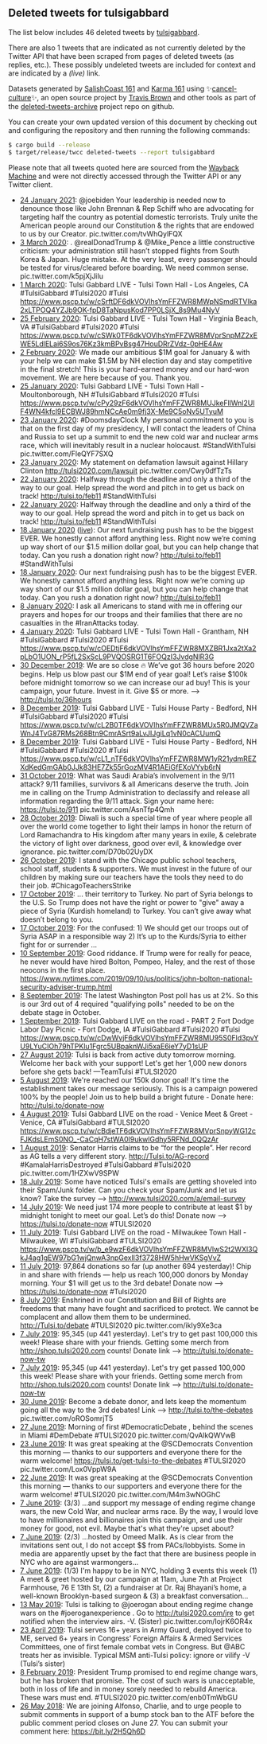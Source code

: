 ## Deleted tweets for tulsigabbard

The list below includes 46 deleted tweets by
[tulsigabbard](https://twitter.com/tulsigabbard).

There are also 1 tweets that are indicated as not currently
deleted by the Twitter API that have been scraped from pages of deleted tweets (as replies, etc.).
These possibly undeleted tweets are included for context and are indicated by a _(live)_ link.


Datasets generated by [SalishCoast 161](https://twitter.com/SalishCoastA) and [Karma 161](https://twitter.com/KarmaOneSixOne) using ✨[cancel-culture](https://github.com/travisbrown/cancel-culture)✨, an open source project by [Travis Brown](https://twitter.com/travisbrown) and other tools as part of the [deleted-tweets-archive](https://github.com/salcoast/deleted-tweets-archive/) project repo on github.

You can create your own updated version of this document by checking out and configuring the
repository and then running the following commands:

```bash
$ cargo build --release
$ target/release/twcc deleted-tweets --report tulsigabbard
```

Please note that all tweets quoted here are sourced from the
[Wayback Machine](https://web.archive.org) and were not directly accessed through the Twitter API or
any Twitter client.

* [24 January 2021](https://web.archive.org/web/20210124180030/https://twitter.com/TulsiGabbard/status/1353402205261316097): @joebiden  Your leadership is needed now to denounce those like John Brennan & Rep Schiff who are advocating for targeting half the country as potential domestic terrorists. Truly unite the American people around our Constitution & the rights that are endowed to us by our Creator. pic.twitter.com/tvWhQylFQX
* [ 3 March 2020](https://web.archive.org/web/20200303205637/https://twitter.com/TulsiGabbard/status/1234945779644551169): . @realDonadTrump  &  @Mike_Pence  a little constructive criticism: your administration still hasn’t stopped flights from South Korea & Japan. Huge mistake. At the very least, every passenger should be tested for virus/cleared before boarding. We need common sense. pic.twitter.com/k5pjXjJiIu
* [ 1 March 2020](https://web.archive.org/web/20200301223953/https://twitter.com/TulsiGabbard/status/1234246991808364544): Tulsi Gabbard LIVE - Tulsi Town Hall - Los Angeles, CA  #TulsiGabbard   #Tulsi2020   #Tulsi  https://www.pscp.tv/w/cSrftDF6dkVOVlhsYmFFZWR8MWpNSmdRTVlka2xLTPOQ4YZJb9OK-fpD8TaNpusKod7PP0LSjX_8s9Mu4NyV
* [25 February 2020](https://web.archive.org/web/20200225232718/https://twitter.com/TulsiGabbard/status/1232446982859321346): Tulsi Gabbard LIVE - Tulsi Town Hall - Virginia Beach, VA  #TulsiGabbard   #Tulsi2020   #Tulsi  https://www.pscp.tv/w/cSWk0TF6dkVOVlhsYmFFZWR8MVprSnpMZ2xEWE5LdlELai6S9os76Kz3kmBPvBsg47HouDRrZVdz-0pHE4Aw
* [ 2 February 2020](https://web.archive.org/web/20200202021157/https://twitter.com/TulsiGabbard/status/1223791109324718080): We made our ambitious $1M goal for January & with your help we can make $1.5M by NH election day and stay competitive in the final stretch! This is your hard-earned money and our hard-won movement. We are here because of you. Thank you.
* [25 January 2020](https://web.archive.org/web/20200125222149/https://twitter.com/TulsiGabbard/status/1221196478065954816): Tulsi Gabbard LIVE - Tulsi Town Hall - Moultonborough, NH  #TulsiGabbard   #Tulsi2020   #Tulsi  https://www.pscp.tv/w/cPy29zF6dkVOVlhsYmFFZWR8MUJkeFllWnl2UlF4WN4kfcl9ECBWJ89hmNCcAe0m9fj3X-Me9C5oNv5UTyuM
* [23 January 2020](https://web.archive.org/web/20200123202200/https://twitter.com/TulsiGabbard/status/1220441552268349440): #DoomsdayClock  My personal commitment to you is that on the first day of my presidency, I will contact the leaders of China and Russia to set up a summit to end the new cold war and nuclear arms race, which will inevitably result in a nuclear holocaust.  #StandWithTulsi  pic.twitter.com/FleQYF7SXQ
* [23 January 2020](https://web.archive.org/web/20200123120955/https://twitter.com/TulsiGabbard/status/1220317714125852674): My statement on defamation lawsuit against Hillary Clinton  http://tulsi2020.com/lawsuit  pic.twitter.com/Cwy0dfTzTs
* [22 January 2020](https://web.archive.org/web/20200122023750/https://twitter.com/TulsiGabbard/status/1219811359858147328): Halfway through the deadline and only a third of the way to our goal. Help spread the word and pitch in to get us back on track!  http://tulsi.to/feb11   #StandWithTulsi
* [22 January 2020](https://web.archive.org/web/20200122023405/https://twitter.com/TulsiGabbard/status/1219810412310364160): Halfway through the deadline and only a third of the way to our goal. Help spread the word and pitch in to get us back on track!  http://tulsi.to/feb11   #StandWithTulsi
* [18 January 2020](https://web.archive.org/web/20200122023405/https://twitter.com/TulsiGabbard/status/1219810412310364160) ([live](https://twitter.com/TulsiGabbard/status/1218668367260729344)): Our next fundraising push has to be the biggest EVER. We honestly cannot afford anything less. Right now we’re coming up way short of our $1.5 million dollar goal, but you can help change that today. Can you rush a donation right now?  http://tulsi.to/feb11   #StandWithTulsi
* [18 January 2020](https://web.archive.org/web/20200118225337/https://twitter.com/TulsiGabbard/status/1218667769756971009): Our next fundraising push has to be the biggest EVER. We honestly cannot afford anything less. Right now we’re coming up way short of our $1.5 million dollar goal, but you can help change that today. Can you rush a donation right now?  http://tulsi.to/feb11
* [ 8 January 2020](https://web.archive.org/web/20200108041301/https://twitter.com/TulsiGabbard/status/1214761882730393600): I ask all Americans to stand with me in offering our prayers and hopes for our troops and their families that there are no casualties in the  #IranAttacks  today.
* [ 4 January 2020](https://web.archive.org/web/20200104220548/https://twitter.com/TulsiGabbard/status/1213582302325821440): Tulsi Gabbard LIVE - Tulsi Town Hall - Grantham, NH  #TulsiGabbard   #Tulsi2020   #Tulsi  https://www.pscp.tv/w/cOEDtjF6dkVOVlhsYmFFZWR8MXZBR1Jxa2tXa2pLbO1UON_rP5fL2SxScL9PVQOSRG1T6FOQzI3JvdgNlR3G
* [30 December 2019](https://web.archive.org/web/20191230184834/https://twitter.com/TulsiGabbard/status/1211720730775146498): We are so close 🔥 We’ve got 36 hours before 2020 begins. Help us blow past our $1M end of year goal! Let’s raise $100k before midnight tomorrow so we can increase our ad buy! This is your campaign, your future. Invest in it. Give $5 or more. --> http://tulsi.to/36hours
* [ 8 December 2019](https://web.archive.org/web/20191208234214/https://twitter.com/TulsiGabbard/status/1203822100659625987): Tulsi Gabbard LIVE - Tulsi House Party - Bedford, NH  #TulsiGabbard   #Tulsi2020   #Tulsi  https://www.pscp.tv/w/cL2B0TF6dkVOVlhsYmFFZWR8MUx5R0JMQVZaWnJ4TvG87RMs268Btn9CmrASrt9aLvJIJgiLq1vN0cACUumQ
* [ 8 December 2019](https://web.archive.org/web/20191208233250/https://twitter.com/TulsiGabbard/status/1203819735785148416): Tulsi Gabbard LIVE - Tulsi House Party - Bedford, NH  #TulsiGabbard   #Tulsi2020   #Tulsi  https://www.pscp.tv/w/cL1_nTF6dkVOVlhsYmFFZWR8MW1yR21ydmREZXdKedGmGAb0JJk83HE7Zk55rGozMV4R1AEiGfEXoVYyb6rN
* [31 October 2019](https://web.archive.org/web/20191031165206/https://twitter.com/TulsiGabbard/status/1189948146421358592): What was Saudi Arabia’s involvement in the 9/11 attack? 9/11 families, survivors & all Americans deserve the truth. Join me in calling on the Trump Administration to declassify and release all information regarding the 9/11 attack. Sign your name here:  https://tulsi.to/911  pic.twitter.com/AsnTfp4Qmh
* [28 October 2019](https://web.archive.org/web/20191028005703/https://twitter.com/TulsiGabbard/status/1188620636869935104): Diwali is such a special time of year where people all over the world come together to light their lamps in honor the return of Lord Ramachandra to His kingdom after many years in exile, & celebrate the victory of light over darkness, good over evil, & knowledge over ignorance. pic.twitter.com/D70b02UyDX
* [26 October 2019](https://web.archive.org/web/20191026104954/https://twitter.com/TulsiGabbard/status/1188045055417864193): I stand with the Chicago public school teachers, school staff, students & supporters. We must invest in the future of our children by making sure our teachers have the tools they need to do their job.   #ChicagoTeachersStrike
* [17 October 2019](https://web.archive.org/web/20191017212106/https://twitter.com/TulsiGabbard/status/1184942412915003406): ... their territory to Turkey. No part of Syria belongs to the U.S. So Trump does not have the right or power to "give" away a piece of Syria (Kurdish homeland) to Turkey. You can’t give away what doesn’t belong to you.
* [17 October 2019](https://web.archive.org/web/20191017212100/https://twitter.com/TulsiGabbard/status/1184942411241476126): For the confused:  1) We should get our troops out of Syria ASAP in a responsible way 2) It’s up to the Kurds/Syria to either fight for or surrender ...
* [10 September 2019](https://web.archive.org/web/20190910191248/https://twitter.com/TulsiGabbard/status/1171501774538043393): Good riddance. If Trump were for really for peace, he never would have hired Bolton, Pompeo, Haley, and the rest of those neocons in the first place. https://www.nytimes.com/2019/09/10/us/politics/john-bolton-national-security-adviser-trump.html
* [ 8 September 2019](https://web.archive.org/web/20190908225432/https://twitter.com/TulsiGabbard/status/1170832800439648257): The latest Washington Post poll has us at 2%. So this is our 3rd out of 4 required "qualifying polls" needed to be on the debate stage in October.
* [ 1 September 2019](https://web.archive.org/web/20190901194300/https://twitter.com/TulsiGabbard/status/1168247882425593856): Tulsi Gabbard LIVE on the road - PART 2 Fort Dodge Labor Day Picnic - Fort Dodge, IA  #TulsiGabbard   #Tulsi2020   #Tulsi  https://www.pscp.tv/w/cDwWvjF6dkVOVlhsYmFFZWR8MU95S0Fld3pvYU9LYuCIOh79hTPKlu1Fgrc5UBpaknWJi5xaE6ieY7yD1sUP
* [27 August 2019](https://web.archive.org/web/20190827022227/https://twitter.com/TulsiGabbard/status/1166174081244221440): Tulsi is back from active duty tomorrow morning. Welcome her back with your support! Let's get her 1,000 new donors before she gets back! —TeamTulsi  #TULSI2020
* [ 5 August 2019](https://web.archive.org/web/20190805025748/https://twitter.com/TulsiGabbard/status/1158210443569065984): We're reached our 150k donor goal! It's time the establishment takes our message seriously. This is a campaign powered 100% by the people! Join us to help build a bright future - Donate here:  http://tulsi.to/donate-now
* [ 4 August 2019](https://web.archive.org/web/20190804233630/https://twitter.com/TulsiGabbard/status/1158159785864204288): Tulsi Gabbard LIVE on the road - Venice Meet & Greet - Venice, CA  #TulsiGabbard   #TULSI2020  https://www.pscp.tv/w/cBdjeTF6dkVOVlhsYmFFZWR8MVprSnpyWG12cFJKdsLEmS0NO_-CaCqH7stWA0l9ukwlGdhy5RFNd_0QQzAr
* [ 1 August 2019](https://web.archive.org/web/20190801211436/https://twitter.com/TulsiGabbard/status/1157036910025383936): Senator Harris claims to be “for the people”. Her record as AG tells a very different story.  http://Tulsi.to/AG-record   #KamalaHarrisDestroyed   #TulsiGabbard   #Tulsi2020  pic.twitter.com/1HZXwV9SPW
* [18 July 2019](https://web.archive.org/web/20190718180513/https://twitter.com/TulsiGabbard/status/1151915824434728960): Some have noticed Tulsi's emails are getting shoveled into their Spam/Junk folder. Can you check your Spam/Junk and let us know? Take the survey -->  http://www.tulsi2020.com/a/email-survey
* [14 July 2019](https://web.archive.org/web/20190714214348/https://twitter.com/TulsiGabbard/status/1150521279323049985): We need just 174 more people to contribute at least $1 by midnight tonight to meet our goal. Let’s do this! Donate now —>  https://tulsi.to/donate-now   #TULSI2020
* [11 July 2019](https://web.archive.org/web/20190711232913/https://twitter.com/TulsiGabbard/status/1149460643528843264): Tulsi Gabbard LIVE on the road - Milwaukee Town Hall - Milwaukee, WI  #TulsiGabbard   #TULSI2020  https://www.pscp.tv/w/b_e9wzF6dkVOVlhsYmFFZWR8MVlwS2t2WXl3QkJ4ag1gEW97bG1wjQnwA3npGexlI3f3728HW5hHwVKSgVvZ
* [11 July 2019](https://web.archive.org/web/20190711200418/https://twitter.com/TulsiGabbard/status/1149409074032680961): 97,864 donations so far (up another 694 yesterday)! Chip in and share with friends — help us reach 100,000 donors by Monday morning. Your $1 will get us to the 3rd debate! Donate now -->  https://tulsi.to/donate-now   #Tulsi2020
* [ 8 July 2019](https://web.archive.org/web/20190708232807/https://twitter.com/TulsiGabbard/status/1148373203456155648): Enshrined in our Constitution and Bill of Rights are freedoms that many have fought and sacrificed to protect. We cannot be complacent and allow them them to be undermined.  http://Tulsi.to/debate   #TULSI2020  pic.twitter.com/ikIy9Xe3ca
* [ 7 July 2019](https://web.archive.org/web/20190707211515/https://twitter.com/TulsiGabbard/status/1147977381761540096): 95,345 (up 441 yesterday). Let's try to get past 100,000 this week! Please share with your friends. Getting some merch from  http://shop.tulsi2020.com   counts! Donate link -->  http://tulsi.to/donate-now-tw
* [ 7 July 2019](https://web.archive.org/web/20190707195703/https://twitter.com/TulsiGabbard/status/1147957701475020801): 95,345 (up 441 yesterday). Let's try get passed 100,000 this week! Please share with your friends. Getting some merch from  http://shop.tulsi2020.com  counts! Donate link -->  http://tulsi.to/donate-now-tw
* [30 June 2019](https://web.archive.org/web/20190630184304/https://twitter.com/TulsiGabbard/status/1145402362632134656): Become a debate donor, and lets keep the momentum going all the way to the 3rd debates!  Link -->  http://tulsi.to/the-debates  pic.twitter.com/oROSomrjT5
* [27 June 2019](https://web.archive.org/web/20190627001425/https://twitter.com/TulsiGabbard/status/1144036200132595714): Morning of first  #DemocraticDebate , behind the scenes in Miami  #DemDebate   #TULSI2020  pic.twitter.com/QvAlkQWVwB
* [23 June 2019](https://web.archive.org/web/20190623100332/https://twitter.com/TulsiGabbard/status/1142734906591551488): It was great speaking at the  @SCDemocrats  Convention this morning — thanks to our supporters and everyone there for the warm welcome!   https://tulsi.to/get-tulsi-to-the-debates   #TULSI2020  pic.twitter.com/Lox0VppW9A
* [22 June 2019](https://web.archive.org/web/20190622225209/https://twitter.com/TulsiGabbard/status/1142565946751455234): It was great speaking at the  @SCDemocrats  Convention this morning — thanks to our supporters and everyone there for the warm welcome!  #TULSI2020  pic.twitter.com/M4m3wNOGhC
* [ 7 June 2019](https://web.archive.org/web/20190607115230/https://twitter.com/TulsiGabbard/status/1136964121587380226): (3/3) ...and support my message of ending regime change wars, the new Cold War, and nuclear arms race. By the way, I would love to have millionaires and billionaires join this campaign, and use their money for good, not evil. Maybe that's what they're upset about?
* [ 7 June 2019](https://web.archive.org/web/20190607115230/https://twitter.com/TulsiGabbard/status/1136964121587380226): (2/3) ...hosted by Omeed Malik. As is clear from the invitations sent out, I do not accept $$ from PACs/lobbyists. Some in media are apparently upset by the fact that there are business people in NYC who are against warmongers...
* [ 7 June 2019](https://web.archive.org/web/20190607115230/https://twitter.com/TulsiGabbard/status/1136964121587380226): (1/3) I'm happy to be in NYC, holding 3 events this week (1) A meet & greet hosted by our campaign at 11am, June 7th at Project Farmhouse, 76 E 13th St, (2) a fundraiser at Dr. Raj Bhayani’s home, a well-known Brooklyn-based surgeon & (3) a breakfast conversation...
* [13 May 2019](https://web.archive.org/web/20190513195420/https://twitter.com/TulsiGabbard/status/1128025683089809408): Tulsi is talking to  @joerogan  about ending regime change wars on the  #joeroganexperience . Go to  http://tulsi2020.com/jre  to get notified when the interview airs. -V. (Sister) pic.twitter.com/IojrK6OR4x
* [23 April 2019](https://web.archive.org/web/20190423201355/https://twitter.com/TulsiGabbard/status/1120782852155531264): Tulsi serves 16+ years in Army Guard, deployed twice to ME, served 6+ years in Congress’ Foreign Affairs & Armed Services Committees, one of first female combat vets in Congress. But  @ABC  treats her as invisible. Typical MSM anti-Tulsi policy: ignore or vilify -V (Tulsi’s sister)
* [ 8 February 2019](https://web.archive.org/web/20190209001919/https://twitter.com/TulsiGabbard/status/1093991127378771968): President Trump promised to end regime change wars, but he has broken that promise. The cost of such wars is unacceptable, both in loss of life and in money sorely needed to rebuild America. These wars must end.  #TULSI2020  pic.twitter.com/enb0TmWbGU
* [26 May 2018](https://web.archive.org/web/20180526131915/https://twitter.com/TulsiGabbard/status/1000363964818165761): We are joining Alfonso, Charlie, and  to urge people to submit comments in support of a bump stock ban to the ATF before the public comment period closes on June 27. You can submit your comment here: https://bit.ly/2H5Qh6D
